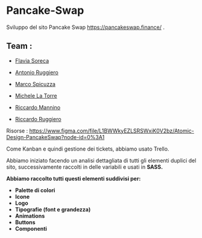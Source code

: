 # Pancake-Swap

Sviluppo del sito Pancake Swap https://pancakeswap.finance/ .

## Team :

 - [Flavia Soreca](https://github.com/FlaviaSo)
 
 - [Antonio Ruggiero](https://github.com/Tonyrgg)
 
 - [Marco Spicuzza](https://github.com/MarcoSpicuzza)
 
 - [Michele La Torre](https://github.com/samplesamplemic)
 
 - [Riccardo Mannino](https://github.com/RiccardoMannino)
 
 - [Riccardo Ruggiero](https://github.com/Riccardo1091)

 
 Risorse : https://www.figma.com/file/L1BWWkyEZLSRSWxiK0V2bz/Atomic-Design-PancakeSwap?node-id=0%3A1
 
 Come Kanban e quindi gestione dei tickets, abbiamo usato Trello.
 
 Abbiamo iniziato facendo un analisi dettagliata di tutti gli elementi duplici del sito, successivamente raccolti in delle variabili e usati in <strong>SASS<strong>.
 
 Abbiamo raccolto tutti questi elementi suddivisi per:
 * Palette di colori
 * Icone
 * Logo
 * Tipografie (font e grandezza)
 * Animations
 * Buttons
 * Componenti
